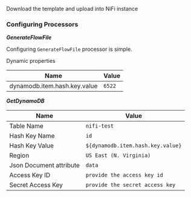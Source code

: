 Download the template and upload into NiFi instance

### Configuring Processors

***GenerateFlowFile*** 

Configuring `GenerateFlowFile` processor is simple.

Dynamic properties

| Name | Value |
| ---- | ----- |
| dynamodb.item.hash.key.value | `6522` |

***GetDynamoDB***

| Name | Value |
| ---- | ----- |
| Table Name | `nifi-test` |
| Hash Key Name | `id` |
| Hash Key Value | `${dynamodb.item.hash.key.value}` |
| Region | `US East (N. Virginia)` |
| Json Document attribute | `data` |
| Access Key ID | `provide the access key id` |
| Secret Access Key | `provide the secret access key` |